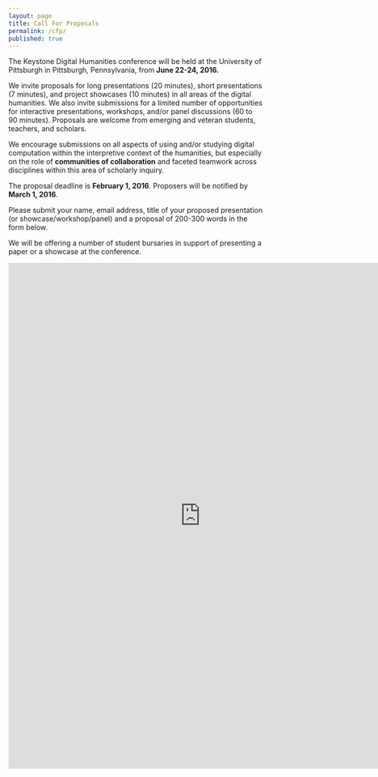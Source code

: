 ```yaml
---
layout: page
title: Call For Proposals
permalink: /cfp/
published: true
---
```


The Keystone Digital Humanities conference will be held at the University of Pittsburgh in Pittsburgh, Pennsylvania, from **June 22-24, 2016.**

We invite proposals for long presentations (20 minutes), short presentations (7 minutes), and project showcases (10 minutes) in all areas of the digital humanities. We also invite submissions for a limited number of opportunities for interactive presentations, workshops, and/or panel discussions (60 to 90 minutes). Proposals are welcome from emerging and veteran students, teachers, and scholars.

We encourage submissions on all aspects of using and/or studying digital computation within the interpretive context of the humanities, but especially on the role of **communities of collaboration** and faceted teamwork across disciplines within this area of scholarly inquiry.

The proposal deadline is **February 1, 2016**. Proposers will be notified by **March 1, 2016**.

Please submit your name, email address, title of your proposed presentation (or showcase/workshop/panel) and a proposal of 200-300 words in the form below.

We will be offering a number of student bursaries in support of presenting a paper or a showcase at the conference.




<iframe src="https://docs.google.com/forms/d/1B1pJ-rrBNGOBBiVwKQlwY0vP6MYRODcW-_GgFGv7tOA/viewform?embedded=true#start=embed" width="760" height="1000" frameborder="0" marginheight="0" marginwidth="0">Loading...</iframe>
